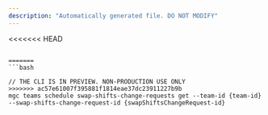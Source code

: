 ```yaml
---
description: "Automatically generated file. DO NOT MODIFY"
---
```


<<<<<<< HEAD
```cli

=======
```bash

// THE CLI IS IN PREVIEW. NON-PRODUCTION USE ONLY
>>>>>>> ac57e61007f395881f1814eae37dc23911227b9b
mgc teams schedule swap-shifts-change-requests get --team-id {team-id} --swap-shifts-change-request-id {swapShiftsChangeRequest-id}

```